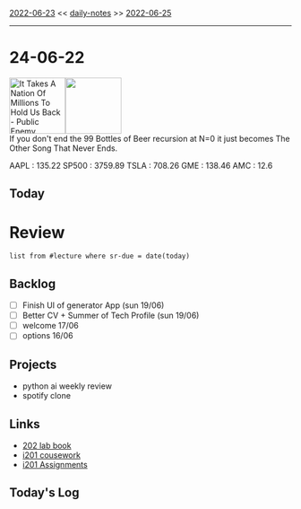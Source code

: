 [2022-06-23](daily_notes/2022-06-23) << [daily-notes](notes/daily-notes.md) >> [2022-06-25](daily_notes/2022-06-25)

---
# 24-06-22
<a href='spotify:album:3Y0Fer1NCitpAQnMAUaHSe'><img src='https://i.scdn.co/image/58a1207b150c78ba64246be9053168b9118aac36' alt='It Takes A Nation Of Millions To Hold Us Back - Public Enemy' height=100></a><img src='https://imgs.xkcd.com/comics/what_if_2_countdown.png' height=100>
<br>If you don't end the 99 Bottles of Beer recursion at N=0 it just becomes The Other Song That Never Ends.

AAPL : 135.22 
SP500 : 3759.89 
TSLA : 708.26
GME : 138.46
AMC : 12.6

## Today




# Review
```dataview
list from #lecture where sr-due = date(today)
```

## Backlog
- [ ] Finish UI of generator App (sun 19/06)
- [ ] Better CV + Summer of Tech Profile (sun 19/06)
- [ ] welcome 17/06
- [ ] options 16/06

## Projects
- python ai weekly review
- spotify clone

## Links
- [202 lab book](C:\Users\Jet%20Hughes\Documents\Personal\COSC202LabBook-2.pdf)
- [i201 cousework](https://isgb.otago.ac.nz/infosci/INFO201/labs_release/raw/master/output/info201_labs.html#)
- [i201 Assignments](https://isgb.otago.ac.nz/info201/shared/assignments_release/raw/master/output/info201_assignments.html)

## Today's Log